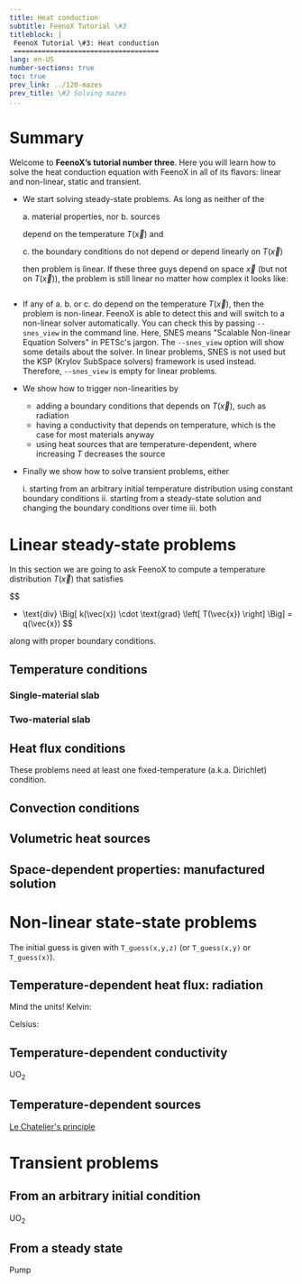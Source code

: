 ```yaml
---
title: Heat conduction
subtitle: FeenoX Tutorial \#3
titleblock: |
 FeenoX Tutorial \#3: Heat conduction
 ====================================
lang: en-US
number-sections: true
toc: true
prev_link: ../120-mazes
prev_title: \#2 Solving mazes
...
```


# Summary

Welcome to **FeenoX’s tutorial number three**.
Here you will learn how to solve the heat conduction equation with FeenoX in all of its flavors: linear and non-linear, static and transient.


 * We start solving steady-state problems. As long as neither of the
 
    a. material properties, nor
    b. sources
    
   depend on the temperature $T(\vec{x})$ and 
   
    c. the boundary conditions do not depend or depend linearly on $T(\vec{x})$
    
   then problem is linear.
   If these three guys depend on space $\vec{x}$ (but not on $T(\vec{x})$), the problem is still linear no matter how complex it looks like:

   ```{.feenox include="manufactured.fee"}
   ```

 * If any of a. b. or c. do depend on the temperature $T(\vec{x})$, then the problem is non-linear.
   FeenoX is able to detect this and will switch to a non-linear solver automatically.
   You can check this by passing `--snes_view` in the command line. Here, SNES means "Scalable Non-linear Equation Solvers" in PETSc's jargon. The `--snes_view` option will show some details about the solver. In linear problems, SNES is not used but the KSP (Krylov SubSpace solvers) framework is used instead. Therefore, `--snes_view` is empty for linear problems. 

 * We show how to trigger non-linearities by
 
    - adding a boundary conditions that depends on $T(\vec{x})$, such as radiation
    - having a conductivity that depends on temperature, which is the case for most materials anyway
    - using heat sources that are temperature-dependent, where increasing $T$ decreases the source
   
 * Finally we show how to solve transient problems, either
 
    i. starting from an arbitrary initial temperature distribution using constant boundary conditions
    ii. starting from a steady-state solution and changing the boundary conditions over time
    iii. both
 
# Linear steady-state problems

In this section we are going to ask FeenoX to compute a temperature distribution $T(\vec{x})$ that satisfies 

$$
- \text{div} \Big[ k(\vec{x}) \cdot \text{grad} \left[ T(\vec{x}) \right] \Big] = q(\vec{x})
$$

along with proper boundary conditions.


## Temperature conditions

### Single-material slab

### Two-material slab

## Heat flux conditions

These problems need at least one fixed-temperature (a.k.a. Dirichlet) condition.

## Convection conditions

## Volumetric heat sources

## Space-dependent properties: manufactured solution


# Non-linear state-state problems

The initial guess is given with `T_guess(x,y,z)` (or `T_guess(x,y)` or `T_guess(x)`).

## Temperature-dependent heat flux: radiation

Mind the units!
Kelvin:

Celsius:

## Temperature-dependent conductivity

UO$_2$

## Temperature-dependent sources

[Le Chatelier's principle](https://en.wikipedia.org/wiki/Le_Chatelier's_principle)


# Transient problems

## From an arbitrary initial condition

UO$_2$

## From a steady state

Pump

